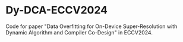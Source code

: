 # Dy-DCA-ECCV2024
Code for paper "Data Overfitting for On-Device Super-Resolution with Dynamic Algorithm and Compiler Co-Design" in ECCV2024.
